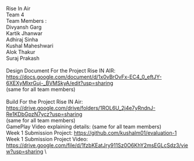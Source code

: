 Rise In Air\
Team 4\
Team Members :\
Divyansh Garg\
Kartik Jhanwar\
Adhiraj Sinha\
Kushal Maheshwari\
Alok Thakur\
Suraj Prakash\
\
Design Document For the Project Rise IN AIR: https://docs.google.com/document/d/1x0vBrOvFx-EC4_0_eftJY-6XEXyMlxrGuj-_BVMSkyA/edit?usp=sharing \
(same for all team members)\
\
Build For the Project Rise IN Air: https://drive.google.com/drive/folders/1ROL6U_2j4e7yRndnJ-Re1KDbGpzN7ycz?usp=sharing \
(same for all team members)\
GamePlay Video explaining details:
(same for all team members)
\
Week 1 Submission Project: https://github.com/kushalm01/evaluation-1
\
Week 1 Submission Project Video: https://drive.google.com/file/d/1fzbKEatJry911Sz0O6KhY2msEGLcSdz3/view?usp=sharing
\


